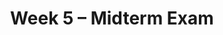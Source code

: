 ---
title: Week 5 – Midterm Exam
weekNumber: 5
days:
    - date: 2024-10-28
      events: 
        - name: LEC 14
          type: lecture
          title: Midterm Review
          url:
          html: resources/lectures/lec14/lec14.pdf
          9am: resources/lectures/lec14/lec14_9am.pdf
          10am: resources/lectures/lec14/lec14_10am.pdf
          1pm: resources/lectures/lec14/lec14_1pm.pdf
          podcast:
          readings:
        - name: DISC 5
          type: disc
          title: Probability and Simulation
          url: https://practice.dsc10.com/disc05/index.html
    - date: 2024-10-30
      events: 
        - name: EXAM
          type: exam
          title: <b>Midterm Exam covers Lectures 1-12</b>
    - date: 2024-11-1
      events: 
        - name: LEC 15
          type: lecture
          title: Bootstrapping and Confidence Intervals
          url: http://datahub.ucsd.edu/user-redirect/git-sync?repo=https://github.com/dsc-courses/dsc10-2024-fa&subPath=lectures/lec15/lec15.ipynb
          html: resources/lectures/lec15/lec15.html
          podcast:
          readings:
            - name: CIT 13.0-13.2
              url: https://inferentialthinking.com/chapters/13/Estimation.html
          keywords: inference, bootstrapping, resample, np.percentile, confidence interval
    - date: 2024-11-3
      events:
        - name: PROJ
          type: proj
          title: Midterm Project
          url: http://datahub.ucsd.edu/user-redirect/git-sync?repo=https://github.com/dsc-courses/dsc10-2024-fa&subPath=projects/midterm_project/midterm_project.ipynb
---